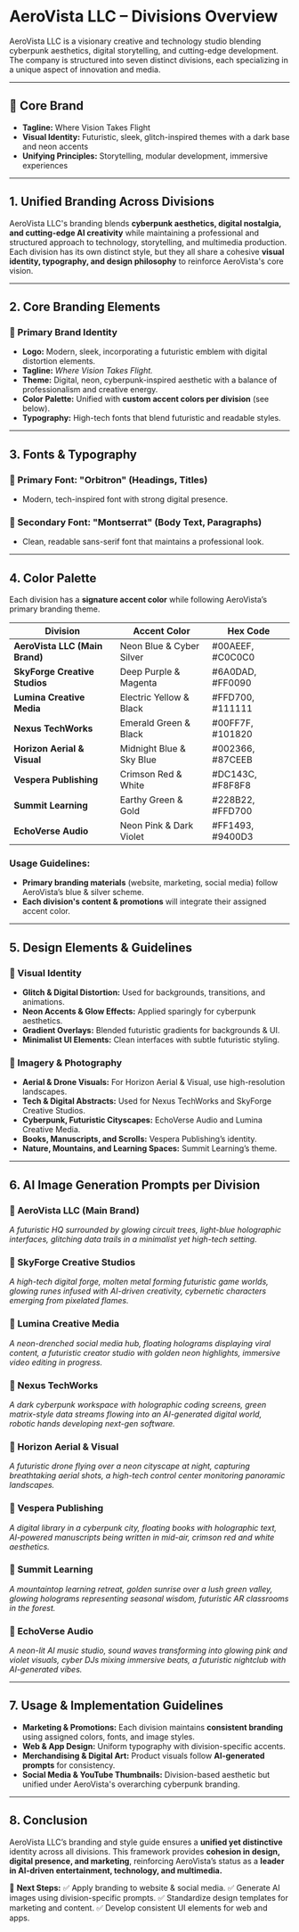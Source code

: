 # AeroVista LLC – Divisions Overview

AeroVista LLC is a visionary creative and technology studio blending cyberpunk aesthetics, digital storytelling, and cutting-edge development. The company is structured into seven distinct divisions, each specializing in a unique aspect of innovation and media.

---

## 🏢 Core Brand
- **Tagline:** Where Vision Takes Flight
- **Visual Identity:** Futuristic, sleek, glitch-inspired themes with a dark base and neon accents
- **Unifying Principles:** Storytelling, modular development, immersive experiences

---

## **1. Unified Branding Across Divisions**
AeroVista LLC's branding blends **cyberpunk aesthetics, digital nostalgia, and cutting-edge AI creativity** while maintaining a professional and structured approach to technology, storytelling, and multimedia production. Each division has its own distinct style, but they all share a cohesive **visual identity, typography, and design philosophy** to reinforce AeroVista's core vision.

---

## **2. Core Branding Elements**

### 🔹 Primary Brand Identity
- **Logo:** Modern, sleek, incorporating a futuristic emblem with digital distortion elements.
- **Tagline:** *Where Vision Takes Flight.*
- **Theme:** Digital, neon, cyberpunk-inspired aesthetic with a balance of professionalism and creative energy.
- **Color Palette:** Unified with **custom accent colors per division** (see below).
- **Typography:** High-tech fonts that blend futuristic and readable styles.

---

## **3. Fonts & Typography**

### 🔹 Primary Font: "Orbitron" (Headings, Titles)
- Modern, tech-inspired font with strong digital presence.

### 🔹 Secondary Font: "Montserrat" (Body Text, Paragraphs)
- Clean, readable sans-serif font that maintains a professional look.

---

## **4. Color Palette**

Each division has a **signature accent color** while following AeroVista’s primary branding theme.

| Division | Accent Color | Hex Code |
| --- | --- | --- |
| **AeroVista LLC (Main Brand)** | Neon Blue & Cyber Silver | #00AEEF, #C0C0C0 |
| **SkyForge Creative Studios** | Deep Purple & Magenta | #6A0DAD, #FF0090 |
| **Lumina Creative Media** | Electric Yellow & Black | #FFD700, #111111 |
| **Nexus TechWorks** | Emerald Green & Black | #00FF7F, #101820 |
| **Horizon Aerial & Visual** | Midnight Blue & Sky Blue | #002366, #87CEEB |
| **Vespera Publishing** | Crimson Red & White | #DC143C, #F8F8F8 |
| **Summit Learning** | Earthy Green & Gold | #228B22, #FFD700 |
| **EchoVerse Audio** | Neon Pink & Dark Violet | #FF1493, #9400D3 |

### Usage Guidelines:
- **Primary branding materials** (website, marketing, social media) follow AeroVista’s blue & silver scheme.
- **Each division's content & promotions** will integrate their assigned accent color.

---

## **5. Design Elements & Guidelines**

### 🔹 Visual Identity
- **Glitch & Digital Distortion:** Used for backgrounds, transitions, and animations.
- **Neon Accents & Glow Effects:** Applied sparingly for cyberpunk aesthetics.
- **Gradient Overlays:** Blended futuristic gradients for backgrounds & UI.
- **Minimalist UI Elements:** Clean interfaces with subtle futuristic styling.

### 🔹 Imagery & Photography
- **Aerial & Drone Visuals:** For Horizon Aerial & Visual, use high-resolution landscapes.
- **Tech & Digital Abstracts:** Used for Nexus TechWorks and SkyForge Creative Studios.
- **Cyberpunk, Futuristic Cityscapes:** EchoVerse Audio and Lumina Creative Media.
- **Books, Manuscripts, and Scrolls:** Vespera Publishing’s identity.
- **Nature, Mountains, and Learning Spaces:** Summit Learning’s theme.

---

## **6. AI Image Generation Prompts per Division**

### 🔹 AeroVista LLC (Main Brand)
*A futuristic HQ surrounded by glowing circuit trees, light-blue holographic interfaces, glitching data trails in a minimalist yet high-tech setting.*

### 🔹 SkyForge Creative Studios
*A high-tech digital forge, molten metal forming futuristic game worlds, glowing runes infused with AI-driven creativity, cybernetic characters emerging from pixelated flames.*

### 🔹 Lumina Creative Media
*A neon-drenched social media hub, floating holograms displaying viral content, a futuristic creator studio with golden neon highlights, immersive video editing in progress.*

### 🔹 Nexus TechWorks
*A dark cyberpunk workspace with holographic coding screens, green matrix-style data streams flowing into an AI-generated digital world, robotic hands developing next-gen software.*

### 🔹 Horizon Aerial & Visual
*A futuristic drone flying over a neon cityscape at night, capturing breathtaking aerial shots, a high-tech control center monitoring panoramic landscapes.*

### 🔹 Vespera Publishing
*A digital library in a cyberpunk city, floating books with holographic text, AI-powered manuscripts being written in mid-air, crimson red and white aesthetics.*

### 🔹 Summit Learning
*A mountaintop learning retreat, golden sunrise over a lush green valley, glowing holograms representing seasonal wisdom, futuristic AR classrooms in the forest.*

### 🔹 EchoVerse Audio
*A neon-lit AI music studio, sound waves transforming into glowing pink and violet visuals, cyber DJs mixing immersive beats, a futuristic nightclub with AI-generated vibes.*

---

## **7. Usage & Implementation Guidelines**
- **Marketing & Promotions:** Each division maintains **consistent branding** using assigned colors, fonts, and image styles.
- **Web & App Design:** Uniform typography with division-specific accents.
- **Merchandising & Digital Art:** Product visuals follow **AI-generated prompts** for consistency.
- **Social Media & YouTube Thumbnails:** Division-based aesthetic but unified under AeroVista's overarching cyberpunk branding.

---

## **8. Conclusion**

AeroVista LLC’s branding and style guide ensures a **unified yet distinctive** identity across all divisions. This framework provides **cohesion in design, digital presence, and marketing**, reinforcing AeroVista’s status as a **leader in AI-driven entertainment, technology, and multimedia.**

🎯 **Next Steps:**
✅ Apply branding to website & social media.
✅ Generate AI images using division-specific prompts.
✅ Standardize design templates for marketing and content.
✅ Develop consistent UI elements for web and apps.

